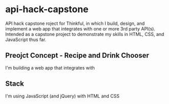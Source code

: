 # api-hack-capstone
API hack capstone roject for Thinkful, in which I build, design, and implement a web app that integrates with one or more 3rd party API(s). 
Intended as a capstone project to demonstrate my skills in HTML, CSS, and JavaScript thus far. 
## Preojct Concept - Recipe and Drink Chooser
I'm building a web app that integrates with 
## Stack
I'm using JavaScript (and jQuery) with HTML and CSS
